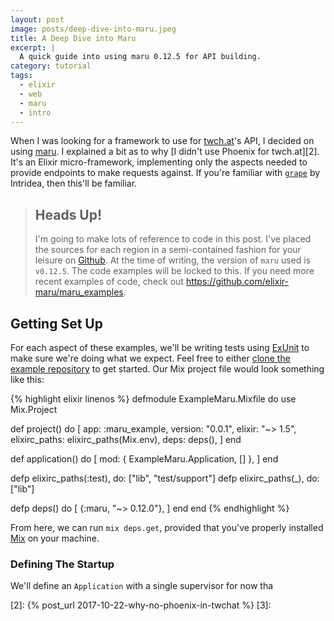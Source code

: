 ```yaml
---
layout: post
image: posts/deep-dive-into-maru.jpeg
title: A Deep Dive into Maru
excerpt: |
  A quick guide into using maru 0.12.5 for API building.
category: tutorial
tags:
  - elixir
  - web
  - maru
  - intro
---
```


When I was looking for a framework to use for [twch.at][]'s API, I decided on
using [maru][]. I explained a bit as to why [I didn't use Phoenix for
twch.at][2]. It's an Elixir micro-framework, implementing only the aspects
needed to provide endpoints to make requests against. If you're familiar with
[`grape`][] by Intridea, then this'll be familiar.


> ## Heads Up!
> I'm going to make lots of reference to code in this post. I've placed the
> sources for each region in a semi-contained fashion for your leisure on
> [Github][1]. At the time of writing, the version of `maru` used is `v0.12.5`. 
> The code examples will be locked to this. If you need more recent examples of
> code, check out <https://github.com/elixir-maru/maru_examples>.

## Getting Set Up

For each aspect of these examples, we'll be writing tests using [ExUnit][] to
make sure we're doing what we expect. Feel free to either [clone the example
repository][1] to get started. Our Mix project file would look something like
this:

{% highlight elixir linenos %}
defmodule ExampleMaru.Mixfile do
  use Mix.Project

  def project() do
    [
      app: :maru_example,
      version: "0.0.1",
      elixir: "~> 1.5",
      elixirc_paths: elixirc_paths(Mix.env),
      deps: deps(),
    ]
  end

  def application() do
    [ 
      mod: { ExampleMaru.Application, [] },
    ]
  end

  defp elixirc_paths(:test), do: ["lib", "test/support"]
  defp elixirc_paths(_), do: ["lib"]

  defp deps() do
    [
      {:maru, "~> 0.12.0"},
    ]
  end
end
{% endhighlight %}

From here, we can run `mix deps.get`, provided that you've properly installed [Mix][] on your machine.

### Defining The Startup

We'll define an `Application` with a single supervisor for now tha


[twch.at]: http://app.twch.at/
[maru]: https://maru.readme.io/
[`grape`]: http://www.ruby-grape.org/
[exunit]: https://hexdocs.pm/ex_unit/ExUnit.html#summary
[mix]: https://elixir-lang.org/install.html
[1]: https://github.com/jalcine/deep-dive-into-maru-examples
[2]: {% post_url 2017-10-22-why-no-phoenix-in-twchat %}
[3]: 
